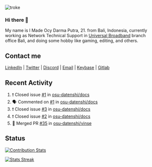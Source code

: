 ![troke](https://cardivo.vercel.app/api?name=I%20Made%20Ocy%20Darma%20Putra&description=Just%20pull-stack%20developer&image=https://avatars.githubusercontent.com/u/10250068?v=4&backgroundColor=%23DE834D)

### Hi there 👋

My name is I Made Ocy Darma Putra, 21. from Bali, Indonesia, currently working as Network Technical Support in [Universal Broadband](https://universal.net.id) branch office Bali, and doing some hobby like gaming, editing, and others.

## Contact me

[LinkedIn](https://linkedin.com/in/troke) | [Twitter](https://twitter.com/darma_ochi) | [Discord](https://link.troke.id/discord) | <a href="mailto:ochi@troke.id">Email</a> | [Keybase](https://keybase.io/troke) | [Gitlab](https://gitlab.com/troke12)

## Recent Activity

<!--START_SECTION:activity-->
1. ❗️ Closed issue [#1](https://github.com/osu-datenshi/docs/issues/1) in [osu-datenshi/docs](https://github.com/osu-datenshi/docs)
2. 🗣 Commented on [#1](https://github.com/osu-datenshi/docs/issues/1) in [osu-datenshi/docs](https://github.com/osu-datenshi/docs)
3. ❗️ Closed issue [#3](https://github.com/osu-datenshi/docs/issues/3) in [osu-datenshi/docs](https://github.com/osu-datenshi/docs)
4. ❗️ Closed issue [#2](https://github.com/osu-datenshi/docs/issues/2) in [osu-datenshi/docs](https://github.com/osu-datenshi/docs)
5. 🎉 Merged PR [#35](https://github.com/osu-datenshi/vinse/pull/35) in [osu-datenshi/vinse](https://github.com/osu-datenshi/vinse)
<!--END_SECTION:activity-->

## Status

[![Contribution Stats](https://github-contribution-stats.vercel.app/api/?username=troke12)](https://github.com/LordDashMe/github-contribution-stats/)

[![Stats Streak](https://github-readme-streak-stats.herokuapp.com/?user=troke12)](https://github.com/troke12/)
